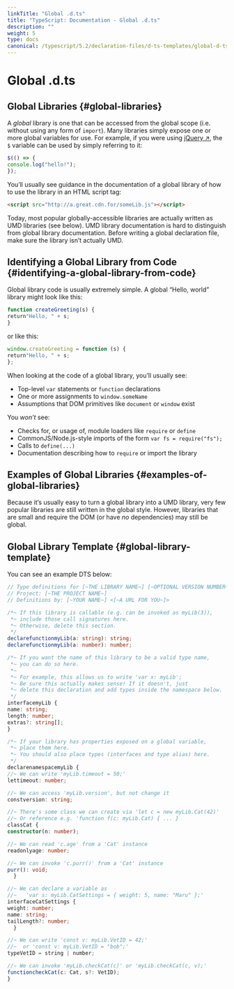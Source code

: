 ```yaml
---
linkTitle: "Global .d.ts"
title: "TypeScript: Documentation - Global .d.ts"
description: ""
weight: 5
type: docs
canonical: /typescript/5.2/declaration-files/d-ts-templates/global-d-ts
---
```


# Global .d.ts

## Global Libraries {#global-libraries}

A *global* library is one that can be accessed from the global scope (i.e. without using any form of `import`).
Many libraries simply expose one or more global variables for use.
For example, if you were using [jQuery ↗](https://jquery.com/), the `$` variable can be used by simply referring to it:

```ts
$(() => {
console.log("hello!");
});
```

You’ll usually see guidance in the documentation of a global library of how to use the library in an HTML script tag:

```html
<script src="http://a.great.cdn.for/someLib.js"></script>
```

Today, most popular globally-accessible libraries are actually written as UMD libraries (see below).
UMD library documentation is hard to distinguish from global library documentation.
Before writing a global declaration file, make sure the library isn’t actually UMD.

## Identifying a Global Library from Code {#identifying-a-global-library-from-code}

Global library code is usually extremely simple.
A global “Hello, world” library might look like this:

```js
function createGreeting(s) {
return"Hello, " + s;
}
```

or like this:

```js
window.createGreeting = function (s) {
return"Hello, " + s;
};
```

When looking at the code of a global library, you’ll usually see:

- Top-level `var` statements or `function` declarations
- One or more assignments to `window.someName`
- Assumptions that DOM primitives like `document` or `window` exist

You *won’t* see:

- Checks for, or usage of, module loaders like `require` or `define`
- CommonJS/Node.js-style imports of the form `var fs = require("fs");`
- Calls to `define(...)`
- Documentation describing how to `require` or import the library

## Examples of Global Libraries {#examples-of-global-libraries}

Because it’s usually easy to turn a global library into a UMD library, very few popular libraries are still written in the global style.
However, libraries that are small and require the DOM (or have *no* dependencies) may still be global.

## Global Library Template {#global-library-template}

You can see an example DTS below:

```ts
// Type definitions for [~THE LIBRARY NAME~] [~OPTIONAL VERSION NUMBER~]
// Project: [~THE PROJECT NAME~]
// Definitions by: [~YOUR NAME~] <[~A URL FOR YOU~]>

/*~ If this library is callable (e.g. can be invoked as myLib(3)),
 *~ include those call signatures here.
 *~ Otherwise, delete this section.
 */
declarefunctionmyLib(a: string): string;
declarefunctionmyLib(a: number): number;

/*~ If you want the name of this library to be a valid type name,
 *~ you can do so here.
 *~
 *~ For example, this allows us to write 'var x: myLib';
 *~ Be sure this actually makes sense! If it doesn't, just
 *~ delete this declaration and add types inside the namespace below.
 */
interfacemyLib {
name: string;
length: number;
extras?: string[];
}

/*~ If your library has properties exposed on a global variable,
 *~ place them here.
 *~ You should also place types (interfaces and type alias) here.
 */
declarenamespacemyLib {
//~ We can write 'myLib.timeout = 50;'
lettimeout: number;

//~ We can access 'myLib.version', but not change it
constversion: string;

//~ There's some class we can create via 'let c = new myLib.Cat(42)'
//~ Or reference e.g. 'function f(c: myLib.Cat) { ... }
classCat {
constructor(n: number);

//~ We can read 'c.age' from a 'Cat' instance
readonlyage: number;

//~ We can invoke 'c.purr()' from a 'Cat' instance
purr(): void;
  }

//~ We can declare a variable as
//~   'var s: myLib.CatSettings = { weight: 5, name: "Maru" };'
interfaceCatSettings {
weight: number;
name: string;
tailLength?: number;
  }

//~ We can write 'const v: myLib.VetID = 42;'
//~  or 'const v: myLib.VetID = "bob";'
typeVetID = string | number;

//~ We can invoke 'myLib.checkCat(c)' or 'myLib.checkCat(c, v);'
functioncheckCat(c: Cat, s?: VetID);
}
```
